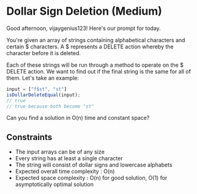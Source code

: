 # Dollar Sign Deletion (Medium)
Good afternoon, vijaygenius123! Here's our prompt for today.

You're given an array of strings containing alphabetical characters and certain $ characters. A $ represents a DELETE action whereby the character before it is deleted.

Each of these strings will be run through a method to operate on the $ DELETE action. We want to find out if the final string is the same for all of them. Let's take an example:

```js
input = ["f$st", "st"]
isDollarDeleteEqual(input);
// true
// true because both become "st"
```
Can you find a solution in O(n) time and constant space?

## Constraints
- The input arrays can be of any size
- Every string has at least a single character
- The string will consist of dollar signs and lowercase alphabets
- Expected overall time complexity : O(n)
- Expected space complexity : O(n) for good solution, O(1) for asymptotically optimal solution
